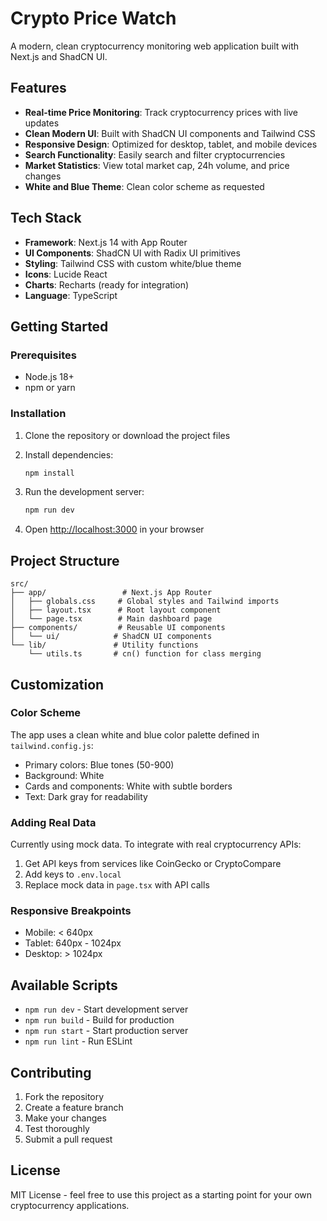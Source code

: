 # Crypto Price Watch

A modern, clean cryptocurrency monitoring web application built with Next.js and ShadCN UI.

## Features

- **Real-time Price Monitoring**: Track cryptocurrency prices with live updates
- **Clean Modern UI**: Built with ShadCN UI components and Tailwind CSS
- **Responsive Design**: Optimized for desktop, tablet, and mobile devices
- **Search Functionality**: Easily search and filter cryptocurrencies
- **Market Statistics**: View total market cap, 24h volume, and price changes
- **White and Blue Theme**: Clean color scheme as requested

## Tech Stack

- **Framework**: Next.js 14 with App Router
- **UI Components**: ShadCN UI with Radix UI primitives
- **Styling**: Tailwind CSS with custom white/blue theme
- **Icons**: Lucide React
- **Charts**: Recharts (ready for integration)
- **Language**: TypeScript

## Getting Started

### Prerequisites

- Node.js 18+
- npm or yarn

### Installation

1. Clone the repository or download the project files
2. Install dependencies:
   ```bash
   npm install
   ```

3. Run the development server:
   ```bash
   npm run dev
   ```

4. Open [http://localhost:3000](http://localhost:3000) in your browser

## Project Structure

```
src/
├── app/                 # Next.js App Router
│   ├── globals.css     # Global styles and Tailwind imports
│   ├── layout.tsx      # Root layout component
│   └── page.tsx        # Main dashboard page
├── components/         # Reusable UI components
│   └── ui/            # ShadCN UI components
└── lib/               # Utility functions
    └── utils.ts       # cn() function for class merging
```

## Customization

### Color Scheme

The app uses a clean white and blue color palette defined in `tailwind.config.js`:

- Primary colors: Blue tones (50-900)
- Background: White
- Cards and components: White with subtle borders
- Text: Dark gray for readability

### Adding Real Data

Currently using mock data. To integrate with real cryptocurrency APIs:

1. Get API keys from services like CoinGecko or CryptoCompare
2. Add keys to `.env.local`
3. Replace mock data in `page.tsx` with API calls

### Responsive Breakpoints

- Mobile: < 640px
- Tablet: 640px - 1024px
- Desktop: > 1024px

## Available Scripts

- `npm run dev` - Start development server
- `npm run build` - Build for production
- `npm run start` - Start production server
- `npm run lint` - Run ESLint

## Contributing

1. Fork the repository
2. Create a feature branch
3. Make your changes
4. Test thoroughly
5. Submit a pull request

## License

MIT License - feel free to use this project as a starting point for your own cryptocurrency applications.
